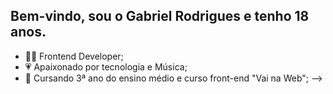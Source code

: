 ## Bem-vindo, sou o Gabriel Rodrigues e tenho 18 anos. 


- 👩‍💻   Frontend Developer;
- 💗   Apaixonado por tecnologia e Música; 
- 🚀   Cursando 3ª ano do ensino médio e curso front-end "Vai na Web";
-->
